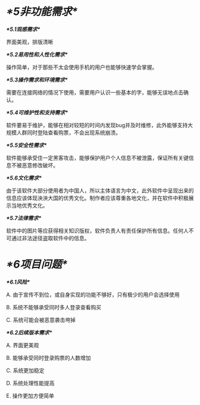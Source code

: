 # ***\*5非功能需求\****

 

***\*5.1观感需求\****

界面美观，排版清晰

 

***\*5.2易用性和人性化需求\****

操作简单，对于那些不太会使用手机的用户也能够快速学会掌握。

 

***\*5.3操作需求和环境需求\****

需要在连接网络的情况下使用，需要用户认识一些基本的字，能够无误地点击确认。

 

***\*5.4可维护性和支持需求\****

软件要易于维护，能够在相对较短的时间内发现bug并及时维修，此外能够支持大规模人群同时登陆查看购票，不会出现系统崩溃。

 

***\*5.5安全性需求\****

  软件能够承受住一定黑客攻击，能够保护用户个人信息不被泄露，保证所有关键信息不被恶意修改破坏。

 

***\*5.6文化需求\****

由于该软件大部分使用者为中国人，所以主体语言为中文，此外软件中呈现出来的信息应该体现泱泱大国的优秀文化。制作者应该尊重各地文化，并在软件中积极展示当地优秀文化。

 

***\*5.7法律需求\****

软件中的图片等应获得相关知识版权，软件负责人有责任保护所有信息。任何人不可通过非法途径盗取软件中的信息。

 




# ***\*6项目问题\****

 

***\*6.1风险\****

A. 由于宣传不到位，或自身实现的功能不够好，只有极少的用户会选择使用

B. 系统不能够承受同时多人登录查看购买

C. 系统可能会被恶意袭击垮掉

 

***\*6.2后续版本需求\****

A. 界面更美观

B. 能够承受同时登录购票的人数增加

C. 系统更加稳定

D. 系统处理性能提高

E. 操作更加方便简单

 
